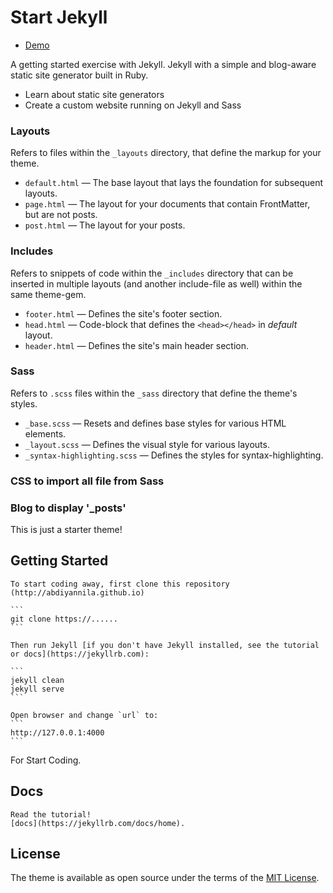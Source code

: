 # Start Jekyll
* [Demo](http://abdiyannila.github.io)

A getting started exercise with Jekyll. Jekyll with a simple and blog-aware static site generator built in Ruby.
- Learn about static site generators
- Create a custom website running on Jekyll and Sass

### Layouts

Refers to files within the `_layouts` directory, that define the markup for your theme.

  - `default.html` &mdash; The base layout that lays the foundation for subsequent layouts. 
  - `page.html` &mdash; The layout for your documents that contain FrontMatter, but are not posts.
  - `post.html` &mdash; The layout for your posts.

 ### Includes

Refers to snippets of code within the `_includes` directory that can be inserted in multiple layouts (and another include-file as well) within the same theme-gem.

  - `footer.html` &mdash; Defines the site's footer section.
  - `head.html` &mdash; Code-block that defines the `<head></head>` in *default* layout.
  - `header.html` &mdash; Defines the site's main header section.

### Sass

Refers to `.scss` files within the `_sass` directory that define the theme's styles.

  - `_base.scss` &mdash; Resets and defines base styles for various HTML elements.
  - `_layout.scss` &mdash; Defines the visual style for various layouts.
  - `_syntax-highlighting.scss` &mdash; Defines the styles for syntax-highlighting.

### CSS to import all file from Sass
### Blog to display  '_posts' 

This is just a starter theme!
## Getting Started
	To start coding away, first clone this repository  (http://abdiyannila.github.io)

	```
	git clone https://......
	```

	Then run Jekyll [if you don't have Jekyll installed, see the tutorial or docs](https://jekyllrb.com):

	```
	jekyll clean
	jekyll serve
	```

	Open browser and change `url` to:
	```
	http://127.0.0.1:4000
	```

For Start Coding.
## Docs
	Read the tutorial!  
	[docs](https://jekyllrb.com/docs/home).

## License

The theme is available as open source under the terms of the [MIT License](http://opensource.org/licenses/MIT).






